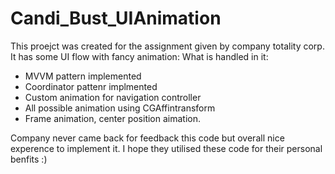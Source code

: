 # Candi_Bust_UIAnimation
This proejct was created for the assignment given by company totality corp. It has some UI flow with fancy animation:
What is handled in it:
  - MVVM pattern implemented
  - Coordinator pattenr implmented
  - Custom animation for navigation controller
  - All possible animation using CGAffintransform
  - Frame animation, center position aimation.

Company never came back for feedback this code but overall nice experence to implement it. I hope they utilised these code for their personal benfits :)
